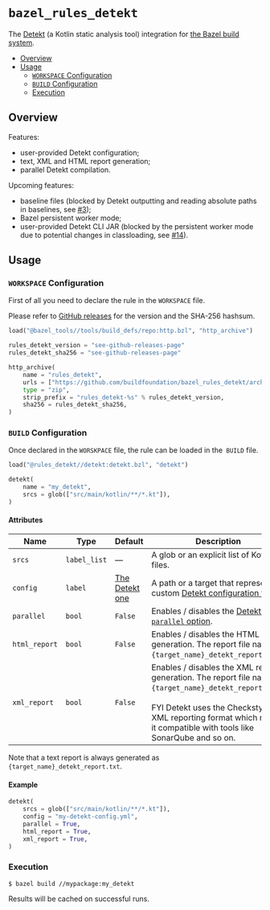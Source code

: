 # `bazel_rules_detekt`

The [Detekt](https://github.com/arturbosch/detekt) (a Kotlin static analysis tool) integration
for [the Bazel build system](https://bazel.build).

- [Overview](#overview)
- [Usage](#usage)
    - [`WORKSPACE` Configuration](#workspace-configuration)
    - [`BUILD` Configuration](#build-configuration)
    - [Execution](#execution)

## Overview

Features:

- user-provided Detekt configuration;
- text, XML and HTML report generation;
- parallel Detekt compilation.

Upcoming features:

- baseline files (blocked by Detekt outputting and reading absolute paths in baselines, see [#3](https://github.com/buildfoundation/bazel_rules_detekt/issues/3));
- Bazel persistent worker mode;
- user-provided Detekt CLI JAR (blocked by the persistent worker mode due to potential changes in classloading, see [#14](https://github.com/buildfoundation/bazel_rules_detekt/issues/14)).

## Usage

### `WORKSPACE` Configuration

First of all you need to declare the rule in the `WORKSPACE` file.

Please refer to [GitHub releases](https://github.com/buildfoundation/bazel_rules_detekt/releases) for the version and the SHA-256 hashsum.

```python
load("@bazel_tools//tools/build_defs/repo:http.bzl", "http_archive")

rules_detekt_version = "see-github-releases-page"
rules_detekt_sha256 = "see-github-releases-page"

http_archive(
    name = "rules_detekt",
    urls = ["https://github.com/buildfoundation/bazel_rules_detekt/archive/%s.zip" % rules_detekt_version],
    type = "zip",
    strip_prefix = "rules_detekt-%s" % rules_detekt_version,
    sha256 = rules_detekt_sha256,
)
```

### `BUILD` Configuration

Once declared in the `WORSKPACE` file, the rule can be loaded in the` BUILD` file.

```python
load("@rules_detekt//detekt:detekt.bzl", "detekt")

detekt(
    name = "my_detekt",
    srcs = glob(["src/main/kotlin/**/*.kt"]),
)
```

#### Attributes

Name          | Type         | Default | Description
--------------|--------------|---------|--------
`srcs`        | `label_list` | —       | A glob or an explicit list of Kotlin files.
`config`      | `label`      | [The Detekt one](https://github.com/arturbosch/detekt/blob/master/detekt-cli/src/main/resources/default-detekt-config.yml) | A path or a target that represents a custom [Detekt configuration file](https://arturbosch.github.io/detekt/configurations.html).
`parallel`    | `bool`       | `False` | Enables / disables the [Detekt `--parallel` option](https://arturbosch.github.io/detekt/cli.html).
`html_report` | `bool`       |  `False`        | Enables / disables the HTML report generation. The report file name is `{target_name}_detekt_report.html`.
`xml_report`  | `bool`       |  `False`        | Enables / disables the XML report generation. The report file name is `{target_name}_detekt_report.xml`. <br/><br/> FYI Detekt uses the Checkstyle XML reporting format which makes it compatible with tools like SonarQube and so on.

Note that a text report is always generated as `{target_name}_detekt_report.txt`.


#### Example

```python
detekt(
    srcs = glob(["src/main/kotlin/**/*.kt"]),
    config = "my-detekt-config.yml",
    parallel = True,
    html_report = True,
    xml_report = True,
)
```

### Execution

```
$ bazel build //mypackage:my_detekt
```

Results will be cached on successful runs.
